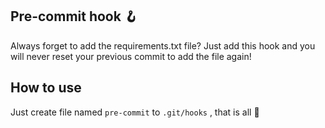 ## Pre-commit hook 🪝


Always forget to add the requirements.txt file? Just add this hook and you will never reset your previous commit to add the file again! 

## How to use

Just create file named `pre-commit` to `.git/hooks` , that is all ‍💫
